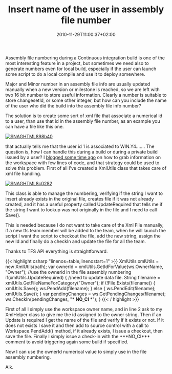 ﻿---
title: "Insert name of the user in assembly file number"
description: ""
date: 2010-11-29T11:00:37+02:00
draft: false
tags: [Team Foundation Server]
categories: [Team Foundation Server]
---
Assembly file numbering during a Continuous integration build is one of the most interesting feature in a project, but sometimes we need also to generate numbers even for local build, especially if the user can launch some script to do a local compile and use it to deploy somewhere.

Major and Minor number in an assembly file info are usually updated manually when a new version or milestone is reached, so we are left with two 16 bit number to store useful information. Clearly a number is suitable to store changesetId, or some other integer, but how can you include the name of the user who did the build into the assembly file info number?

The solution is to create some sort of xml file that associate a numerical id to a user, than use that id in the assembly file number, as an example you can have a file like this one.

[![SNAGHTML898b40](https://www.codewrecks.com/blog/wp-content/uploads/2010/11/SNAGHTML898b40_thumb.png "SNAGHTML898b40")](https://www.codewrecks.com/blog/wp-content/uploads/2010/11/SNAGHTML898b40.png)

that actually tells me that the user id 1 is associated to WIN.Y4....... The question is, how I can handle this during a build or during a private build issued by a user? I [blogged some time ago](http://www.codewrecks.com/blog/index.php/2010/09/13/how-to-get-tfs-server-address-from-a-local-folder-mapped-to-a-workspace/) on how to grab information on the workspace with few lines of code, and that strategy could be used to solve this problem. First of all I've created a XmlUtils class that takes care of xml file handling.

[![SNAGHTML8c0282](https://www.codewrecks.com/blog/wp-content/uploads/2010/11/SNAGHTML8c0282_thumb.png "SNAGHTML8c0282")](https://www.codewrecks.com/blog/wp-content/uploads/2010/11/SNAGHTML8c0282.png)

This class is able to manage the numbering, verifying if the string I want to insert already exists in the original file, creates file if it was not already created, and it has a useful property called UpdateRequired that tells me if the string I want to lookup was not originally in the file and I need to call Save().

This is needed because I do not want to take care of the Xml File manually, if a new tfs team member will be added to the team, when he will launch the script I want the script to checkout the file, add the new string, assign the new Id and finally do a checkIn and update the file for all the team.

Thanks to TFS API everything is straightforward.

{{< highlight csharp "linenos=table,linenostart=1" >}}
XmlUtils xmlUtils = new XmlUtils(path);
var ownerId = xmlUtils.GetIdForValue(ws.OwnerName, "Owner");
//use the ownerid in the file assembly numbering
if(xmlUtils.UpdateRequired)
{
//need to update data file.
String filename = xmlUtils.GetFileNameForCategory("Owner");
if (!File.Exists(filename))
{
xmlUtils.Save();
ws.PendAdd(filename);
} else
{
ws.PendEdit(filename);
xmlUtils.Save();
}
var pendingChanges = ws.GetPendingChanges(filename);
ws.CheckIn(pendingChanges, "* **NO_CI** *");
}
{{< / highlight >}}

First of all I simply use the workspace owner name, and in line 2 ask to my XmlHelper class to give me the id assigned to the owner string. Then if an Update is required I get the name of the file and verify if it exists or not. If it does not exists I save it and then add to source control with a call to Workspace.PendAdd() method, if it already exists, I issue a checkout, then save the file. Finally I simply issue a check-in with the \*\*\*NO\_CI\*\*\* comment to avoid triggering again some build if specified.

Now I can use the ownerId numerical value to simply use in the file assembly numbering.

Alk.
